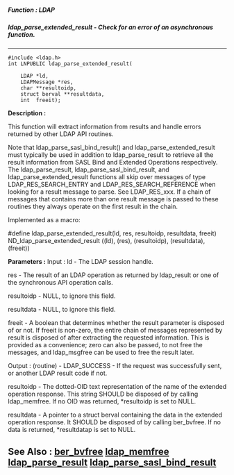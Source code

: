 ##### Function : LDAP
##### ldap_parse_extended_result - Check for an error of an asynchronous function.
---
```
#include <ldap.h>
int LNPUBLIC ldap_parse_extended_result(

	LDAP *ld,
	LDAPMessage *res,
	char **resultoidp,
	struct berval **resultdata,
	int  freeit);
```
**Description :**

This function will extract information from results and handle errors returned 
by other LDAP API routines.  

Note that ldap_parse_sasl_bind_result() and ldap_parse_extended_result must 
typically be used in addition to ldap_parse_result to retrieve all the result 
information from SASL Bind and Extended Operations respectively.  The 
ldap_parse_result, ldap_parse_sasl_bind_result, and
ldap_parse_extended_result functions all skip over messages of type 
LDAP_RES_SEARCH_ENTRY and LDAP_RES_SEARCH_REFERENCE when looking for a result 
message to parse.  See LDAP_RES_xxx.  If a chain of messages that contains more 
than one result message is passed to these routines they always operate on the 
first result in the chain.

Implemented as a macro:

#define ldap_parse_extended_result(ld, res, resultoidp, resultdata, freeit) \
         ND_ldap_parse_extended_result ((ld), (res), (resultoidp), 
(resultdata), (freeit))

**Parameters :**
Input :
ld  -  The LDAP session handle.

res  -  The result of an LDAP operation as returned by ldap_result or one of the synchronous API operation calls.

resultoidp  -  NULL, to ignore this field.

resultdata  -  NULL, to ignore this field.

freeit  -  A boolean that determines whether the result parameter is  disposed of or not.  If freeit is non-zero, the entire chain of messages represented by result is disposed of after extracting the requested information. This is provided as a convenience; zero can also be passed, to not free the messages, and ldap_msgfree can be used to free the result later.

Output :
(routine)  -  LDAP_SUCCESS  - If the request was successfully sent, or another LDAP result code if not.


resultoidp  -  The dotted-OID text representation of the name of the extended operation response.  This string SHOULD be disposed of by calling ldap_memfree.  If no OID was returned,  *resultoidp is set to NULL.

resultdata  -  A pointer to a struct berval containing the data in the extended operation response.  It SHOULD be disposed of by calling ber_bvfree.  If no data is returned, *resultdatap is set to NULL.


**See Also :**
[ber_bvfree](/domino-c-api-docs/reference/Func/ber_bvfree)
[ldap_memfree](/domino-c-api-docs/reference/Func/ldap_memfree)
[ldap_parse_result](/domino-c-api-docs/reference/Func/ldap_parse_result)
[ldap_parse_sasl_bind_result](/domino-c-api-docs/reference/Func/ldap_parse_sasl_bind_result)
---

